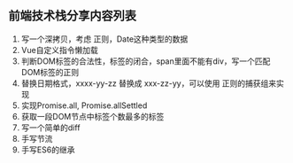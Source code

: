 ## 前端技术栈分享内容列表



1. 写一个深拷贝，考虑 正则，Date这种类型的数据
2. Vue自定义指令懒加载
3. 判断DOM标签的合法性，标签的闭合，span里面不能有div，写一个匹配DOM标签的正则
4. 替换日期格式，xxxx-yy-zz 替换成 xxx-zz-yy，可以使用 正则的捕获组来实现
5.  实现Promise.all, Promise.allSettled
6. 获取一段DOM节点中标签个数最多的标签
7. 写一个简单的diff
8. 手写节流
9. 手写ES6的继承

 



